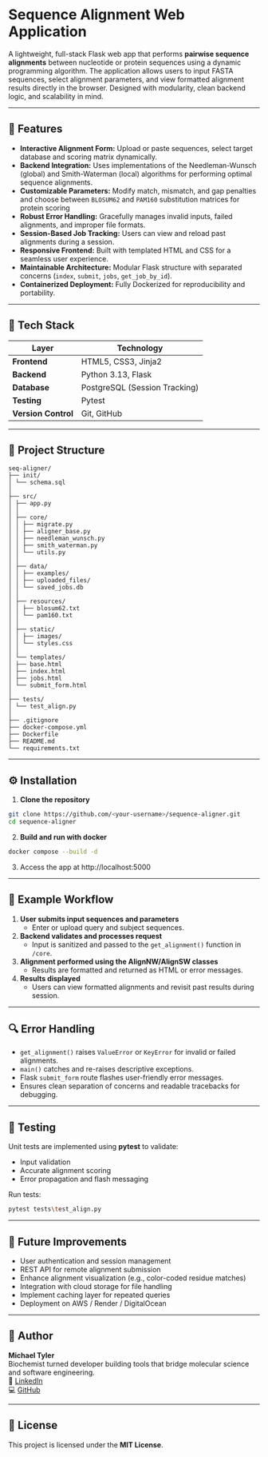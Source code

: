# Sequence Alignment Web Application

A lightweight, full-stack Flask web app that performs **pairwise sequence alignments** between nucleotide or protein sequences using a dynamic programming algorithm. The application allows users to input FASTA sequences, select alignment parameters, and view formatted alignment results directly in the browser. Designed with modularity, clean backend logic, and scalability in mind.

---

## 🚀 Features

- **Interactive Alignment Form:** Upload or paste sequences, select target database and scoring matrix dynamically.
- **Backend Integration:** Uses implementations of the Needleman-Wunsch (global) and Smith-Waterman (local) algorithms for performing optimal sequence alignments.
- **Customizable Parameters:** Modify match, mismatch, and gap penalties and choose between `BLOSUM62` and `PAM160` substitution matrices for protein scoring
- **Robust Error Handling:** Gracefully manages invalid inputs, failed alignments, and improper file formats.
- **Session-Based Job Tracking:** Users can view and reload past alignments during a session.
- **Responsive Frontend:** Built with templated HTML and CSS for a seamless user experience.
- **Maintainable Architecture:** Modular Flask structure with separated concerns (`index`, `submit`, `jobs`, `get_job_by_id`).
- **Containerized Deployment:** Fully Dockerized for reproducibility and portability.

---

## 🧠 Tech Stack

| Layer | Technology |
|-------|-------------|
| **Frontend** | HTML5, CSS3, Jinja2 |
| **Backend** | Python 3.13, Flask |
| **Database** | PostgreSQL (Session Tracking) |
| **Testing** | Pytest |
| **Version Control** | Git, GitHub |

---

## 📁 Project Structure

```
seq-aligner/
├── init/
│ └── schema.sql
│
├── src/
│ ├── app.py
│ │
│ ├── core/
│ │ ├── migrate.py
│ │ ├── aligner_base.py
│ │ ├── needleman_wunsch.py
│ │ ├── smith_waterman.py
│ │ └── utils.py
│ │
│ ├── data/
│ │ ├── examples/
│ │ ├── uploaded_files/
│ │ └── saved_jobs.db
│ │
│ ├── resources/
│ │ ├── blosum62.txt
│ │ └── pam160.txt
│ │
│ ├── static/
│ │ ├── images/
│ │ └── styles.css
│ │
│ └── templates/
│ ├── base.html
│ ├── index.html
│ ├── jobs.html
│ └── submit_form.html
│
├── tests/
│ └── test_align.py
│
├── .gitignore
├── docker-compose.yml
├── Dockerfile
├── README.md
└── requirements.txt
```

---

## ⚙️ Installation

1. **Clone the repository**
```bash
git clone https://github.com/<your-username>/sequence-aligner.git
cd sequence-aligner
```
2. **Build and run with docker**
```bash
docker compose --build -d
```
3. Access the app at http://localhost:5000

---

## 🧩 Example Workflow

1. **User submits input sequences and parameters**
   - Enter or upload query and subject sequences.
2. **Backend validates and processes request**
   - Input is sanitized and passed to the `get_alignment()` function in `/core`.
3. **Alignment performed using the AlignNW/AlignSW classes**
   - Results are formatted and returned as HTML or error messages.
4. **Results displayed**
   - Users can view formatted alignments and revisit past results during session.

---

## 🔍 Error Handling

- `get_alignment()` raises `ValueError` or `KeyError` for invalid or failed alignments.
- `main()` catches and re-raises descriptive exceptions.
- Flask `submit_form` route flashes user-friendly error messages.
- Ensures clean separation of concerns and readable tracebacks for debugging.

---

## 🧪 Testing

Unit tests are implemented using **pytest** to validate:
- Input validation
- Accurate alignment scoring
- Error propagation and flash messaging

Run tests:
```bash
pytest tests\test_align.py
```

---

## 🔧 Future Improvements

- User authentication and session management
- REST API for remote alignment submission
- Enhance alignment visualization (e.g., color-coded residue matches)
- Integration with cloud storage for file handling
- Implement caching layer for repeated queries
- Deployment on AWS / Render / DigitalOcean

---

## 👤 Author

**Michael Tyler**  
Biochemist turned developer building tools that bridge molecular science and software engineering.  
🔗 [LinkedIn](https://linkedin.com/in/mtyler0)  
💻 [GitHub](https://github.com/mtyler0)

---

## 🧾 License

This project is licensed under the **MIT License**.

